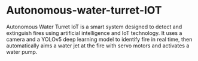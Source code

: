 # Autonomous-water-turret-IOT
Autonomous Water Turret IoT is a smart system designed to detect and extinguish fires using artificial intelligence and IoT technology. It uses a camera and a YOLOv5 deep learning model to identify fire in real time, then automatically aims a water jet at the fire with servo motors and activates a water pump. 

